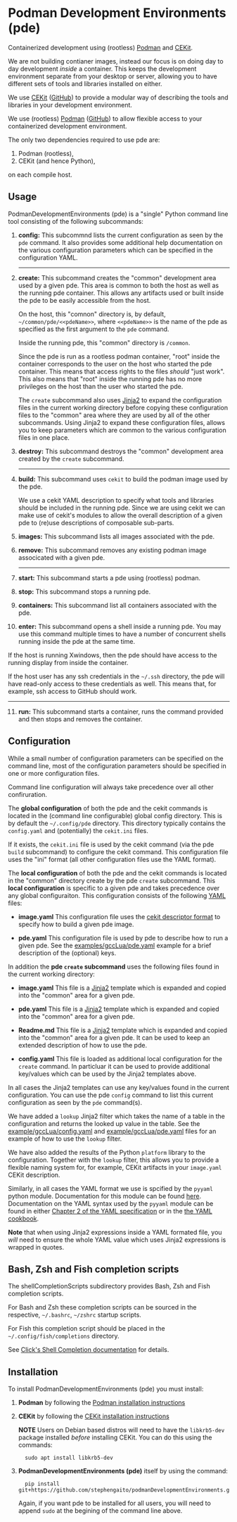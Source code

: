 # Podman Development Environments (pde)

Containerized development using (rootless) [Podman](https://podman.io/) and 
[CEKit](https://cekit.io/).

We are not building contianer images, instead our focus is on doing day to 
day development *inside* a container. This keeps the development 
environment separate from your desktop or server, allowing you to have 
different sets of tools and libraries installed on either. 

We use [CEKit](https://cekit.io/) 
([GitHub](https://github.com/cekit/cekit)) to provide a modular way of 
describing the tools and libraries in your development environment.

We use (rootless) [Podman](https://podman.io/) 
([GitHub](https://github.com/containers/podman)) to allow flexible access 
to your containerized development environment. 

The only two dependencies required to use pde are: 

1. Podman (rootless),
2. CEKit (and hence Python),

on each compile host.

## Usage

PodmanDevelopmentEnvironments (pde) is a "single" Python command line tool 
consisting of the following subcommands:

1. **config:** This subcommnd lists the current configuration as seen by 
   the ``pde`` command. It also provides some additional help 
   documentation on the various configuration parameters which can be 
   specified in the configuration YAML.

   ----
   
2. **create:** This subcommand creates the "common" development area used 
   by a given pde. This area is common to both the host as well as the 
   running pde container. This allows any artifacts used or built inside 
   the pde to be easily accessible from the host. 

   On the host, this "comnon" directory is, by default, 
   ``~/common/pde/<<pdeName>>``, where ``<<pdeName>>`` is the name of the 
   pde as specified as the first argument to the ``pde`` command. 

   Inside the running pde, this "common" directory is ``/common``.

   Since the pde is run as a rootless podman container, "root" inside the 
   container corresponds to the user on the host who started the pde 
   container. This means that access rights to the files *should* "just 
   work". This also means that "root" inside the running pde has no more 
   privileges on the host than the user who started the pde. 

   The ``create`` subcommand also uses 
   [Jinja2](https://jinja2docs.readthedocs.io/en/stable/)
   to expand the configuration files in the current working directory 
   before copying these configuration files to the "common" area where 
   they are used by all of the other subcommands. Using Jinja2 to expand 
   these configuration files, allows you to keep parameters which are 
   common to the various configuration files in one place. 

3. **destroy:** This subcommand destroys the "common" development area 
   created by the ``create`` subcommand. 

   ----
   
4. **build:** This subcommand uses ``cekit`` to build the podman image 
   used by the pde.

   We use a cekit YAML description to specify what tools and libraries 
   should be included in the running pde. Since we are using cekit we can 
   make use of cekit's modules to allow the overall description of a given 
   pde to (re)use descriptions of composable sub-parts. 

5. **images:** This subcommand lists all images associated with the pde.

6. **remove:** This subcommand removes any existing podman image 
   associcated with a given pde. 

   ----
   
7. **start:** This subcommand starts a pde using (rootless) podman.

8. **stop:** This subcommand stops a running pde.

9. **containers:** This subcommand list all containers associated with the 
   pde. 

10. **enter:** This subcommand opens a shell inside a running pde. You may 
   use this command multiple times to have a number of concurrent shells 
   running inside the pde at the same time. 

   If the host is running Xwindows, then the pde should have access to the 
   running display from inside the container. 

   If the host user has any ssh credentials in the ``~/.ssh`` directory, 
   the pde will have read-only access to these credentials as well. This 
   means that, for example, ssh access to GitHub should work. 

   ----
   
11. **run:** This subcommand starts a container, runs the command provided 
   and then stops and removes the container. 

## Configuration

While a small number of configuration parameters can be specified on the 
command line, most of the configuration parameters should be specified in 
one or more configuration files. 

Command line configuration will always take precedence over all other 
confiruration. 

The **global configuration** of both the pde and the cekit commands is 
located in the (command line configurable) global config directory. This 
is by default the ``~/.config/pde`` directory. This directory typically 
contains the ``config.yaml`` and (potentially) the ``cekit.ini`` files.

If it exists, the ``cekit.ini`` file is used by the cekit command (via the 
pde ``build`` subcommand) to configure the cekit command. This 
configuration file uses the "ini" format (all other configuration files 
use the YAML format).

The **local configuration** of both the pde and the cekit commands is 
located in the "common" directory create by the pde ``create`` subcommand. 
This **local configuration** is specific to a given pde and takes 
precedence over any global configuraiton. This configuration consists of 
the following [YAML](https://en.wikipedia.org/wiki/YAML) files: 

  - **image.yaml** This configuration file uses the [cekit descriptor 
    format](https://docs.cekit.io/en/latest/descriptor/index.html)
    to specify how to build a given pde image.

  - **pde.yaml** This configuration file is used by pde to describe how to 
    run a given pde. See the
    [examples/gccLua/pde.yaml](examples/gccLua/pde.yaml)
    example for a brief description of the (optional) keys. 

In addition the **pde ``create`` subcommand** uses the following files 
found in the current working directory: 

  - **image.yaml** This file is a
    [Jinja2](https://jinja2docs.readthedocs.io/en/stable/)
    template which is expanded and copied into the "common" area for a 
    given pde. 

  - **pde.yaml** This file is a
    [Jinja2](https://jinja2docs.readthedocs.io/en/stable/)
    template which is expanded and copied into the "common" area for a 
    given pde. 

  - **Readme.md**  This file is a
    [Jinja2](https://jinja2docs.readthedocs.io/en/stable/)
    template which is expanded and copied into the "common" area for a 
    given pde. It can be used to keep an extended description of how to 
    use the pde. 

  - **config.yaml** This file is loaded as additional local configuration 
    for the ``create`` command. In particluar it can be used to provide 
    additional key/values which can be used by the Jinja2 templates above.

In all cases the Jinja2 templates can use any key/values found in the 
current configuration. You can use the pde ``config`` command to list this 
current configuration as seen by the ``pde`` command(s). 

We have added a ``lookup`` Jinja2 filter which takes the name of a table 
in the configuration and returns the looked up value in the table. See the 
[example/gccLua/config.yaml](examples/gccLua/config.yaml) and 
[example/gccLua/pde.yaml](examples/gccLua/pde.yaml) files for an example
of how to use the ``lookup`` filter. 

We have also added the results of the Python ``platform`` library to the 
configuration. Together with the ``lookup`` filter, this allows you to 
provide a flexible naming system for, for example, CEKit artifacts in your 
``image.yaml`` CEKit description. 

Similarly, in all cases the YAML format we use is spcified by the 
``pyyaml`` python module. Documentation for this module can be found
[here](https://pyyaml.org/wiki/PyYAMLDocumentation).
Documentation on the YAML syntax used by the ``pyyaml`` module can be found in either 
[Chapter 2 of the YAML specification](http://yaml.org/spec/1.1/#id857168)
or in the 
[the YAML cookbook](https://yaml.org/YAML_for_ruby.html).

**Note** that when using Jinja2 expressions inside a YAML formated file, 
you *will* need to ensure the whole YAML value which uses Jinja2 
expressions is wrapped in quotes. 

## Bash, Zsh and Fish completion scripts

The shellCompletionScripts subdirectory provides Bash, Zsh and Fish 
completion scripts. 

For Bash and Zsh these completion scripts can be sourced in the 
respective, ``~/.bashrc``, ``~/zshrc`` startup scripts. 

For Fish this completion script should be placed in the 
``~/.config/fish/completions`` directory. 

See [Click's Shell Completion 
documentation](https://click.palletsprojects.com/en/7.x/bashcomplete/#activation-script) 
for details. 

## Installation

To install PodmanDevelopmentEnvironments (pde) you must install:

1. **Podman** by following the [Podman installation 
   instructions](https://podman.io/getting-started/installation) 

2. **CEKit** by following the [CEKit installation 
   instructions](https://docs.cekit.io/en/latest/handbook/installation/instructions.html) 

   **NOTE** Users on Debian based distros will need to have the
   ``libkrb5-dev`` package installed *before* installing CEKit.
   You can do this using the commands:

   ```
     sudo apt install libkrb5-dev
   ```

3. **PodmanDevelopmentEnvironments (pde)** itself by using the command:

   ```
     pip install git+https://github.com/stephengaito/podmanDevelopmentEnvironments.git
   ```

   Again, if you want pde to be installed for all users, you will need to 
   append ``sudo`` at the begining of the command line above.
